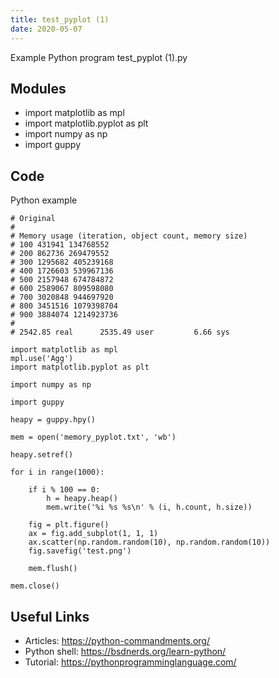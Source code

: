 ```yaml
---
title: test_pyplot (1)
date: 2020-05-07
---
```

Example Python program test_pyplot (1).py

## Modules

* import matplotlib as mpl
* import matplotlib.pyplot as plt
* import numpy as np
* import guppy

## Code

Python example

    
    # Original
    #
    # Memory usage (iteration, object count, memory size)
    # 100 431941 134768552
    # 200 862736 269479552
    # 300 1295682 405239168
    # 400 1726603 539967136
    # 500 2157948 674784872
    # 600 2589067 809598080
    # 700 3020848 944697920
    # 800 3451516 1079398704
    # 900 3884074 1214923736
    # 
    # 2542.85 real      2535.49 user         6.66 sys
    
    import matplotlib as mpl
    mpl.use('Agg')
    import matplotlib.pyplot as plt
    
    import numpy as np
    
    import guppy
    
    heapy = guppy.hpy()
    
    mem = open('memory_pyplot.txt', 'wb')
    
    heapy.setref()
    
    for i in range(1000):
    
        if i % 100 == 0:
            h = heapy.heap()
            mem.write('%i %s %s\n' % (i, h.count, h.size))
    
        fig = plt.figure()
        ax = fig.add_subplot(1, 1, 1)
        ax.scatter(np.random.random(10), np.random.random(10))
        fig.savefig('test.png')
    
        mem.flush()
    
    mem.close()
    

## Useful Links

- Articles: https://python-commandments.org/
- Python shell: https://bsdnerds.org/learn-python/
- Tutorial: https://pythonprogramminglanguage.com/
